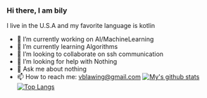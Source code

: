 ### Hi there, I am bily
I live in the U.S.A and my favorite language is kotlin

- 🔭 I’m currently working on AI/MachineLearning 
- 🌱 I’m currently learning Algorithms
- 👯 I’m looking to collaborate on ssh communication
- 🤔 I’m looking for help with Nothing
- 💬 Ask me about nothing
- 📫 How to reach me: vblawing@gmail.com
[![My's github stats](https://github-readme-stats.vercel.app/api?username=bily-101&theme=tokyonight)](https://github.com/bily-101)
[![Top Langs](https://github-readme-stats.vercel.app/api/top-langs/?username=bily-101)](https://github.com/bily-101)
